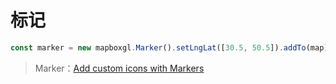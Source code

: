 # 标记

```js
const marker = new mapboxgl.Marker().setLngLat([30.5, 50.5]).addTo(map)
```

<ClientOnly>
  <common-code-view name="starter-userinterface-marker"/>
</ClientOnly>

> Marker：[Add custom icons with Markers](https://docs.mapbox.com/mapbox-gl-js/example/custom-marker-icons/)
